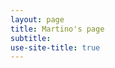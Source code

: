 ```yaml
---
layout: page
title: Martino's page
subtitle:
use-site-title: true
---
```

<style>
div[role="main"] {display: none;}
footer {margin-top: 0; padding: 30px;}
</style>
